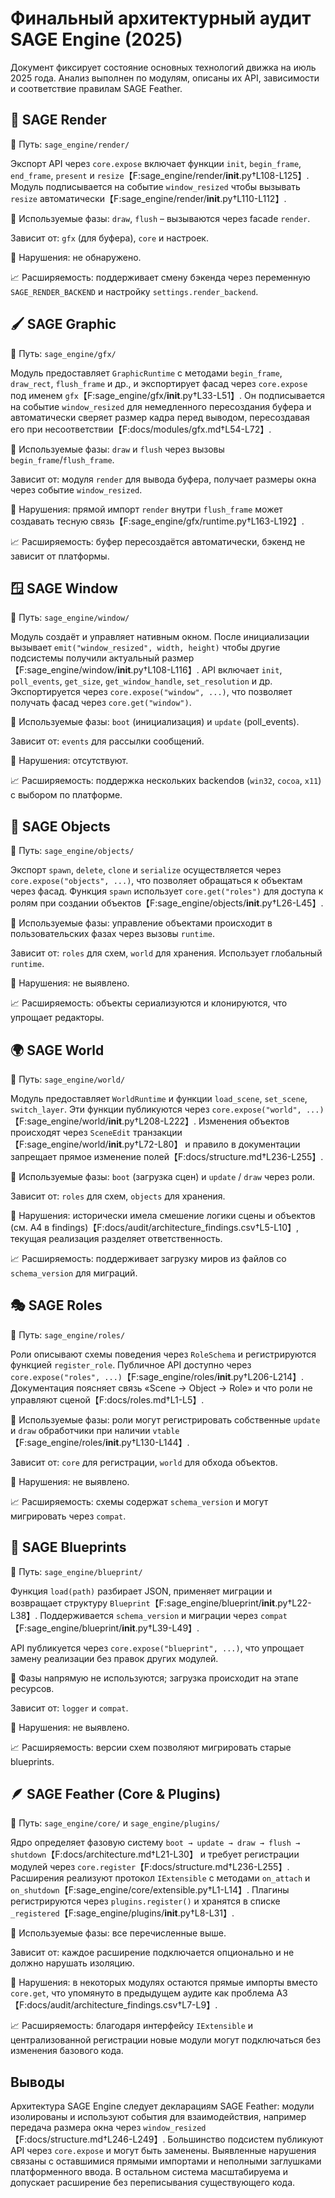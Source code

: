 # Финальный архитектурный аудит SAGE Engine (2025)

Документ фиксирует состояние основных технологий движка на июль 2025 года. Анализ выполнен по модулям, описаны их API, зависимости и соответствие правилам SAGE Feather.


## 🎨 SAGE Render

📂 Путь: `sage_engine/render/`

Экспорт API через `core.expose` включает функции `init`, `begin_frame`, `end_frame`, `present` и `resize`【F:sage_engine/render/__init__.py†L108-L125】. 
Модуль подписывается на событие `window_resized` чтобы вызывать `resize` автоматически【F:sage_engine/render/__init__.py†L110-L112】.

🔁 Используемые фазы: `draw`, `flush` – вызываются через facade `render`.

Зависит от: `gfx` (для буфера), `core` и настроек.

📛 Нарушения: не обнаружено.

📈 Расширяемость: поддерживает смену бэкенда через переменную `SAGE_RENDER_BACKEND` и настройку `settings.render_backend`.

## 🖌 SAGE Graphic

📂 Путь: `sage_engine/gfx/`

Модуль предоставляет `GraphicRuntime` с методами `begin_frame`, `draw_rect`, `flush_frame` и др., и экспортирует фасад через `core.expose` под именем `gfx`【F:sage_engine/gfx/__init__.py†L33-L51】.
Он подписывается на событие `window_resized` для немедленного пересоздания буфера и автоматически сверяет размер кадра перед выводом, пересоздавая его при несоответствии【F:docs/modules/gfx.md†L54-L72】.

🔁 Используемые фазы: `draw` и `flush` через вызовы `begin_frame`/`flush_frame`.

Зависит от: модуля `render` для вывода буфера, получает размеры окна через событие `window_resized`.

📛 Нарушения: прямой импорт `render` внутри `flush_frame` может создавать тесную связь【F:sage_engine/gfx/runtime.py†L163-L192】.

📈 Расширяемость: буфер пересоздаётся автоматически, бэкенд не зависит от платформы.

## 🪟 SAGE Window

📂 Путь: `sage_engine/window/`

Модуль создаёт и управляет нативным окном. После инициализации вызывает `emit("window_resized", width, height)` чтобы другие подсистемы получили актуальный размер【F:sage_engine/window/__init__.py†L108-L116】.
API включает `init`, `poll_events`, `get_size`, `get_window_handle`, `set_resolution` и др. Экспортируется через `core.expose("window", ...)`, что позволяет получать фасад через `core.get("window")`.

🔁 Используемые фазы: `boot` (инициализация) и `update` (poll_events).

Зависит от: `events` для рассылки сообщений.

📛 Нарушения: отсутствуют.

📈 Расширяемость: поддержка нескольких backendов (`win32`, `cocoa`, `x11`) с выбором по платформе.

## 🧩 SAGE Objects

📂 Путь: `sage_engine/objects/`

Экспорт `spawn`, `delete`, `clone` и `serialize` осуществляется через `core.expose("objects", ...)`, что позволяет обращаться к объектам через фасад. Функция `spawn` использует `core.get("roles")` для доступа к ролям при создании объектов【F:sage_engine/objects/__init__.py†L26-L45】.

🔁 Используемые фазы: управление объектами происходит в пользовательских фазах через вызовы `runtime`.

Зависит от: `roles` для схем, `world` для хранения. Использует глобальный `runtime`.

📛 Нарушения: не выявлено.

📈 Расширяемость: объекты сериализуются и клонируются, что упрощает редакторы.

## 🌍 SAGE World

📂 Путь: `sage_engine/world/`

Модуль предоставляет `WorldRuntime` и функции `load_scene`, `set_scene`, `switch_layer`. Эти функции публикуются через `core.expose("world", ...)`【F:sage_engine/world/__init__.py†L208-L222】. Изменения объектов происходят через `SceneEdit` транзакции【F:sage_engine/world/__init__.py†L72-L80】 и правило в документации запрещает прямое изменение полей【F:docs/structure.md†L236-L255】.

🔁 Используемые фазы: `boot` (загрузка сцен) и `update` / `draw` через роли.

Зависит от: `roles` для схем, `objects` для хранения.

📛 Нарушения: исторически имела смешение логики сцены и объектов (см. A4 в findings)【F:docs/audit/architecture_findings.csv†L5-L10】, текущая реализация разделяет ответственность.

📈 Расширяемость: поддерживает загрузку миров из файлов со `schema_version` для миграций.

## 🎭 SAGE Roles

📂 Путь: `sage_engine/roles/`

Роли описывают схемы поведения через `RoleSchema` и регистрируются функцией `register_role`. Публичное API доступно через `core.expose("roles", ...)`【F:sage_engine/roles/__init__.py†L206-L214】. Документация поясняет связь «Scene → Object → Role» и что роли не управляют сценой【F:docs/roles.md†L1-L5】.

🔁 Используемые фазы: роли могут регистрировать собственные `update` и `draw` обработчики при наличии `vtable`【F:sage_engine/roles/__init__.py†L130-L144】.

Зависит от: `core` для регистрации, `world` для обхода объектов.

📛 Нарушения: не выявлено.

📈 Расширяемость: схемы содержат `schema_version` и могут мигрировать через `compat`.

## 📝 SAGE Blueprints

📂 Путь: `sage_engine/blueprint/`

Функция `load(path)` разбирает JSON, применяет миграции и возвращает структуру `Blueprint`【F:sage_engine/blueprint/__init__.py†L22-L38】. Поддерживается `schema_version` и миграции через `compat`【F:sage_engine/blueprint/__init__.py†L39-L49】.

API публикуется через `core.expose("blueprint", ...)`, что упрощает замену реализации без правок других модулей.

🔁 Фазы напрямую не используются; загрузка происходит на этапе ресурсов.

Зависит от: `logger` и `compat`.

📛 Нарушения: не выявлено.

📈 Расширяемость: версии схем позволяют мигрировать старые blueprints.

## 🪶 SAGE Feather (Core & Plugins)

📂 Путь: `sage_engine/core/` и `sage_engine/plugins/`

Ядро определяет фазовую систему `boot → update → draw → flush → shutdown`【F:docs/architecture.md†L21-L30】 и требует регистрации модулей через `core.register`【F:docs/structure.md†L236-L255】. Расширения реализуют протокол `IExtensible` с методами `on_attach` и `on_shutdown`【F:sage_engine/core/extensible.py†L1-L14】. Плагины регистрируются через `plugins.register()` и хранятся в списке `_registered`【F:sage_engine/plugins/__init__.py†L8-L31】.

🔁 Используемые фазы: все перечисленные выше.

Зависит от: каждое расширение подключается опционально и не должно нарушать изоляцию.

📛 Нарушения: в некоторых модулях остаются прямые импорты вместо `core.get`, что упомянуто в предыдущем аудите как проблема A3【F:docs/audit/architecture_findings.csv†L7-L9】.

📈 Расширяемость: благодаря интерфейсу `IExtensible` и централизованной регистрации новые модули могут подключаться без изменения базового кода.

## Выводы

Архитектура SAGE Engine следует декларациям SAGE Feather: модули изолированы и используют события для взаимодействия, например передача размера окна через `window_resized`【F:docs/structure.md†L246-L249】. Большинство подсистем публикуют API через `core.expose` и могут быть заменены. Выявленные нарушения связаны с оставшимися прямыми импортами и неполными заглушками платформенного ввода. В остальном система масштабируема и допускает расширение без переписывания существующего кода.


